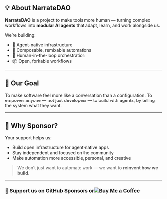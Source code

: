 ## 💡 About NarrateDAO

**NarrateDAO** is a project to make tools more human —
turning complex workflows into **modular AI agents** that adapt, learn, and work alongside us.

We’re building:

* 🧠 Agent-native infrastructure
* 🔁 Composable, remixable automations
* 🧩 Human-in-the-loop orchestration
* 📦 Open, forkable workflows

---

## 🎯 Our Goal

To make software feel more like a conversation than a configuration.
To empower anyone — not just developers — to build with agents, by telling the system what they want.

---

## 🤝 Why Sponsor?

Your support helps us:

* Build open infrastructure for agent-native apps
* Stay independent and focused on the community
* Make automation more accessible, personal, and creative

> We don’t just want to automate work — we want to **reinvent how we build**.

---

### 🫶 Support us on GitHub Sponsors or[![Buy Me a Coffee](https://ko-fi.com/img/githubbutton_sm.svg)](https://ko-fi.com/lt1010)

